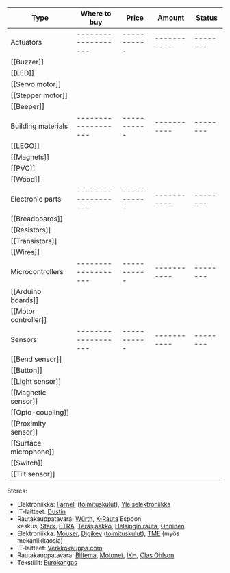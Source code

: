 
|Type				|	Where to buy	|	Price	|	Amount	| Status |
|-------------------|-------------------|-----------|-----------|--------|
|Actuators|-------------------|-----------|-----------|--------|
|[[Buzzer]]|||||
|[[LED]]|||||
|[[Servo motor]]|||||
|[[Stepper motor]]|||||
|[[Beeper]]|||||
|Building materials|-------------------|-----------|-----------|--------|
|[[LEGO]]|||||
|[[Magnets]]|||||
|[[PVC]]|||||
|[[Wood]]|||||
|Electronic parts|-------------------|-----------|-----------|--------|
|[[Breadboards]]|||||
|[[Resistors]]|||||
|[[Transistors]]|||||
|[[Wires]]|||||
|Microcontrollers|-------------------|-----------|-----------|--------|
|[[Arduino boards]]|||||
|[[Motor controller]]|||||
|Sensors|-------------------|-----------|-----------|--------|
|[[Bend sensor]]|||||
|[[Button]]|||||
|[[Light sensor]]|||||
|[[Magnetic sensor]]|||||
|[[Opto-coupling]]|||||	
|[[Proximity sensor]]|||||
|[[Surface microphone]]|||||
|[[Switch]]|||||
|[[Tilt sensor]]|||||


Stores:
-   Elektroniikka: [Farnell](https://fi.farnell.com/) ([toimituskulut](https://fi.farnell.com/help-toimitustiedot)), [Yleiselektroniikka](https://www.yeint.fi/)
-   IT-laitteet: [Dustin](https://www.dustin.fi/)
-   Rautakauppatavara: [Würth](https://eshop.wurth.fi/fi/FI/EUR), [K-Rauta](https://www.k-rauta.fi/rautakauppa) Espoon keskus, [Stark](https://www.stark-suomi.fi/fi), [ETRA](http://www.etra.fi/), [Teräsjaakko](https://terasjaakko.fi/fi/etusivu), [Helsingin rauta](http://www.helsinginrauta.fi/), [Onninen](https://www.onninen.com/finland/pages/default.aspx)
-   Elektroniikka: [Mouser](https://www.mouser.fi/), [Digikey](https://www.digikey.fi/) ([toimituskulut](https://www.digikey.fi/en/resources/local-support)), [TME](https://www.tme.eu/) (myös mekaniikkaosia)
-   IT-laitteet: [Verkkokauppa.com](https://www.verkkokauppa.com/)
-   Rautakauppatavara: [Biltema](https://www.biltema.fi/), [Motonet](https://www.motonet.fi/), [IKH](https://www.ikh.fi/), [Clas Ohlson](https://www.clasohlson.com/)
-   Tekstiilit: [Eurokangas](https://www.eurokangas.fi/)
